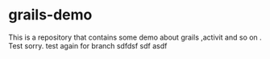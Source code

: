 grails-demo
===========

This is a repository that contains some demo about grails ,activit and so on . 
Test sorry.
test again for branch 
sdfdsf
sdf
asdf

